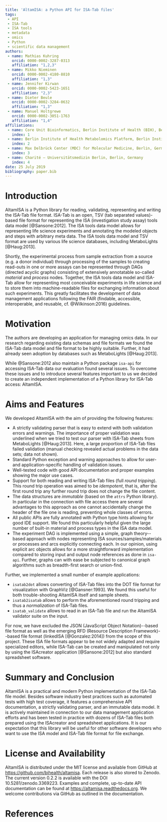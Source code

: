 ```yaml
---
title: 'AltamISA: a Python API for ISA-Tab files'
tags:
 - API
 - ISA-Tab
 - ISA tools
 - metadata
 - omics
 - Python
 - scientific data management
authors:
 - name: Mathias Kuhring
   orcid: 0000-0002-3287-0313
   affiliation: "1,2,3"
 - name: Mikko Nieminen
   orcid: 0000-0002-4180-8810
   affiliation: "1,3"
 - name: Jennifer Kirwan
   orcid: 0000-0002-5423-1651
   affiliation: "2,3"
 - name: Dieter Beule
   orcid: 0000-0002-3284-0632
   affiliation: "1,3"
 - name: Manuel Holtgrewe
   orcid: 0000-0002-3051-1763
   affiliation: "1,4"
affiliations:
 - name: Core Unit Bioinformatics, Berlin Institute of Health (BIH), Berlin, Germany
   index: 1
 - name: Berlin Institute of Health Metabolomics Platform, Berlin Institute of Health (BIH), Berlin, Germany
   index: 2
 - name: Max Delbrück Center (MDC) for Molecular Medicine, Berlin, Germany
   index: 3
 - name: Charité – Universitätsmedizin Berlin, Berlin, Germany
   index: 4
date: 25 July 2019
bibliography: paper.bib
---
```


# Introduction

AltamISA is a Python library for reading, validating, representing and writing the ISA-Tab file format.
ISA-Tab is an open, TSV (tab separated values)-based file format for representing the ISA (investigation study assay) tools data model [@Sansone:2012].
The ISA tools data model allows for representing life science experiments and annotating the modeled objects and steps with arbitrary meta data.
The ISA tools data model and TSV format are used by various life science databases, including MetaboLights [@Haug:2013].

Shortly, the experimental process from sample extraction from a source (e.g. a donor individual) through processing of the samples to creating read-outs in one or more assays can be represented through DAGs (directed acyclic graphs) consisting of extensively annotatable so-called *material* and *process* nodes.
Together, the ISA tools data model and ISA-Tab allow for representing most conceivable experiments in life science and to store them into machine-readable files for exchanging information about such experiments.
This greatly facilitates the development of data management applications following the FAIR (findable, accessible, interoperable, and reusable, cf. @Wilkinson:2016) guidelines.

# Motivation

The authors are developing an application for managing omics data.
In our research regarding existing data schemas and file formats we found the ISA-Tab data model and file format to be highly suitable.
Further, it had already seen adoption by databases such as MetaboLights [@Haug:2013].

While @Sansone:2012 also maintain a Python package `isa-api` for accessing ISA-Tab data our evaluation found several issues.
To overcome these issues and to introduce several features important to us we decided to create an independent implementation of a Python library for ISA-Tab access: AltamISA.

# Aims and Features

We developed AltamISA with the aim of providing the following features:

- A strictly validating parser that is easy to extend with both validation errors and warnings.
  The importance of proper validation was underlined when we tried to test our parser with ISA-Tab sheets from MetaboLights [@Haug:2013].
  Here, a large proportion of ISA-Tab files failed validation (manual checking revealed actual problems in the data sets; data not shown).
- Standard Python exception and warning approaches to allow for user- and application-specific handling of validation issues.
- Well-tested code with good API documentation and proper examples showing the major use cases.
- Support for both reading and writing ISA-Tab files (full *round tripping*).
  This round trip operation was aimed to be *idempotent*, that is, after the first round trip any further round trip does not change the file content.
- The data structures are *immutable* (based on the `attrs` Python library).
  In particular in the connection with file access there are several advantages to this approach as one cannot accidentally change the header of the file one is reading, preventing whole classes of errors.
- All public APIs are fully annotated with Python type hints allowing for good IDE support.
  We found this particularly helpful given the large number of built-in material and process types in the ISA data model.
- The experiment DAG is implemented using a simple, graph theory--based approach with nodes representing ISA sources/samples/materials or processes and arcs explicitly connecting each.
  In our opinion, using explicit arc objects allows for a more straightforward implementation compared to storing input and output node references as done in `isa-api`.
  Further, graphs can with ease be subjected to canonical graph algorithms such as breadth-first search or union-find.

Further, we implemented a small number of example applications:

- `isatab2dot` allows converting of ISA-Tab files into the DOT file format for visualization with GraphViz [@Gansner:1993].
  We found this useful for both trouble-shooting AltamISA itself and sample sheets.
- `isatab2isatab` allows to perform the aforementioned round tripping and thus a *normalization* of ISA-Tab files.
- `isatab_validate` allows to read in an ISA-Tab file and run the AltamISA validator suite on the input.

For now, we have excluded the JSON (JavaScript Object Notation)--based file format as well as the emerging RFD (Resource Description Framework)--based file format (linkedISA [@Gonzalez:2014]) from the scope of this project.
These ISA file formats appear to be not widely adapted and require specialized editors, while ISA-Tab can be created and manipulated not only by using the ISAcreator application [@Sansone:2012] but also standard spreadsheet software.

# Summary and Conclusion

AltamISA is a practical and modern Python implementation of the ISA-Tab file model.
Besides software industry best practices such as automated tests with high test coverage, it features a comprehensive API documentation, a strictly validating parser, and an immutable data model.
It is actively maintained in connection to our data management application efforts and has been tested in practice with dozens of ISA-Tab files both prepared using the ISAcreator and spreadsheet applications.
It is our expectation that this library will be useful for other software developers who want to use the ISA model and ISA-Tab file format for file exchange.

# License and Availability

AltamISA is distributed under the MIT license and available from GitHub at https://github.com/bihealth/altamisa.
Each release is also stored to Zenodo.
The current version 0.2.2 is available with the DOI 10.5281/zenodo.3369223.
Examples and complete, up-to-date API documentation can be found at https://altamisa.readthedocs.org.
We welcome contributions via GitHub as outlined in the documentation.

# References
